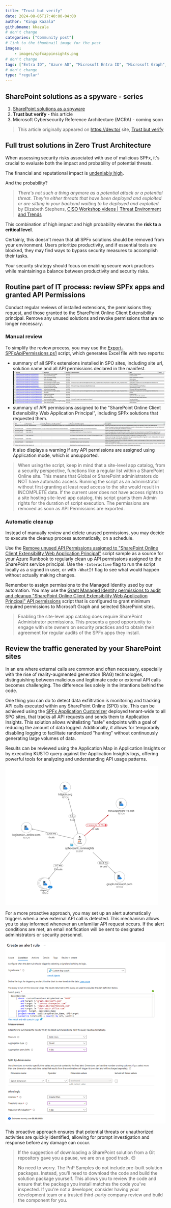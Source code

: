 ```yaml
---
title: "Trust but verify"
date: 2024-08-05T17:40:00-04:00
author: "Kinga Kazala"
githubname: kkazala
# don't change
categories: ["Community post"]
# link to the thumbnail image for the post
images:
    - images/spfxappinsights.png
# don't change
tags: ["Entra ID", "Azure AD", "Microsoft Entra ID", "Microsoft Graph", "SharePoint Framework (SPFx)", "SPFx", "PnP PowerShell"]
# don't change
type: "regular"
---
```


## SharePoint solutions as a spyware - series

1. [SharePoint solutions as a spyware](./../spfx-solutions-as-spyware)
1. **Trust but verify** - this article
1. Microsoft Cybersecurity Reference Architecture (MCRA) - coming soon

> This article originally appeared on https://dev.to/ site, [Trust but verify](https://dev.to/kkazala/trust-but-verify-2nck)

## Full trust solutions in Zero Trust Architecture

When assessing security risks associated with use of malicious SPFx, it's crucial to evaluate both the impact and probability of potential threats.

The financial and reputational impact is [undeniably high](https://pnp.github.io/blog/post/spfx-solutions-as-spyware/#data-exfiltration-impact).

And the probability?

> _There's not such a thing anymore as a potential attack or a potential threat. They're either threats that have been deployed and exploited or are sitting in your backend waiting to be deployed and exploited._ by Elizabeth Stephens, [CISO Workshop videos | Threat Environment and Trends](https://learn.microsoft.com/en-us/security/adoption/the-ciso-workshop-videos#threat-environment-and-trends)

This combination of high impact and high probability elevates the **risk to a critical level**.

Certainly, this doesn't mean that all SPFx solutions should be removed from your environment. Users prioritize productivity, and if essential tools are blocked, they may find ways to bypass security measures to accomplish their tasks.

Your security strategy should focus on enabling secure work practices while maintaining a balance between productivity and security risks.

## Routine part of IT process: review SPFx apps and granted API Permissions

Conduct regular reviews of installed extensions, the permissions they request, and those granted to the SharePoint Online Client Extensibility principal. Remove any unused solutions and revoke permissions that are no longer necessary.

### Manual review
To simplify the review process, you may use the [Export-SPFxApiPermissions.ps1](https://pnp.github.io/script-samples/scripts/get-spfx-apipermissions/README.html) script, which generates Excel file with two reports:

-   summary of all SPFx extensions installed in SPO sites, including site url, solution name and all API permissions declared in the manifest.
    ![report API Permissions](./images/APIPermissions.png)
-   summary of API permissions assigned to the "SharePoint Online Client Extensibility Web Application Principal", including SPFx solutions that requested them.
    ![report API permissions Used](./images/APIpermissionsUsed.png)
    It also displays a warning if any API permissions are assigned using Application mode, which is unsupported.

> When using the script, keep in mind that a site-level app catalog, from a security perspective, functions like a regular list within a SharePoint Online site. This means that Global or SharePoint administrators do NOT have automatic access. Running the script as an administrator without first granting at least read access to the site would result in INCOMPLETE data. If the current user does not have access rights to a site hosting site-level app catalog, this script grants them Admin rights for the duration of script execution. The permissions are removed as soon as API Permissions are exported.

### Automatic cleanup

Instead of manually review and delete unused permissions, you may decide to execute the cleanup process automatically, on a schedule.

Use the [Remove unused API Permissions assigned to "SharePoint Online Client Extensibility Web Application Principal"](https://pnp.github.io/script-samples/spo-delete-unused-spfx-apipermissions/README.html?tabs=graphps) script sample as a source for your Azure Runbook to regularly clean up API permissions assigned to the SharePoint service principal.
Use the `-Interactive` flag to run the script locally as a signed in user, or with `-WhatIf` flag to see what would happen without actually making changes.

Remember to assign permissions to the Managed Identity used by our automation. You may use the [Grant Managed Identity permissions to audit and cleanup "SharePoint Online Client Extensibility Web Application Principal" API permissions](https://pnp.github.io/script-samples/aad-grant-serviceprincipal-api-permissions/README.html?tabs=pnpps) script that is configured to grant minimum required permissions to Microsoft Graph and selected SharePoint sites.

> Enabling the site-level app catalog does require SharePoint Administrator permissions. This presents a good opportunity to engage with site owners on security practices and to obtain their agreement for regular audits of the SPFx apps they install.

## Review the traffic generated by your SharePoint sites

In an era where external calls are common and often necessary, especially with the rise of reality-augmented generation (RAG) technologies, distinguishing between malicious and legitimate code or external API calls becomes challenging. The difference lies solely in the intentions behind the code.

One thing you can do to detect data exfiltration is monitoring and tracking API calls executed within any SharePoint Online (SPO) site. This can be achieved using the [SPFx Application Customizer](https://github.com/kkazala/applicationinsights-api-calls-tracking) deployed tenant-wide to all SPO sites, that tracks all API requests and sends them to Application Insights. This solution allows whitelisting "safe" endpoints with a goal of reducing the amount of data logged. Additionally, it allows for temporarily disabling logging to facilitate randomized "hunting" without continuously generating large volumes of data.

Results can be reviewed using the Application Map in Application Insights or by executing KUSTO query against the Application Insights logs, offering powerful tools for analyzing and understanding API usage patterns.

![application map](./images/applicationMap.png)

For a more proactive approach, you may set up an alert automatically triggers when a new external API call is detected. This mechanism allows you to stay informed whenever an unfamiliar API request occurs. If the alert conditions are met, an email notification will be sent to designated administrators or security personnel.

![alert rule](./images/alerttule.png)

This proactive approach ensures that potential threats or unauthorized activities are quickly identified, allowing for prompt investigation and response before any damage can occur.

> If the suggestion of downloading a SharePoint solution from a Git repository gave you a pause, we are on a good track. 😊
>
> No need to worry. The PnP Samples do not include pre-built solution packages. Instead, you'll need to download the code and build the solution package yourself. This allows you to review the code and ensure that the package you install matches the code you've inspected. If you're not a developer, consider having your development team or a trusted third-party company review and build the component for you.

